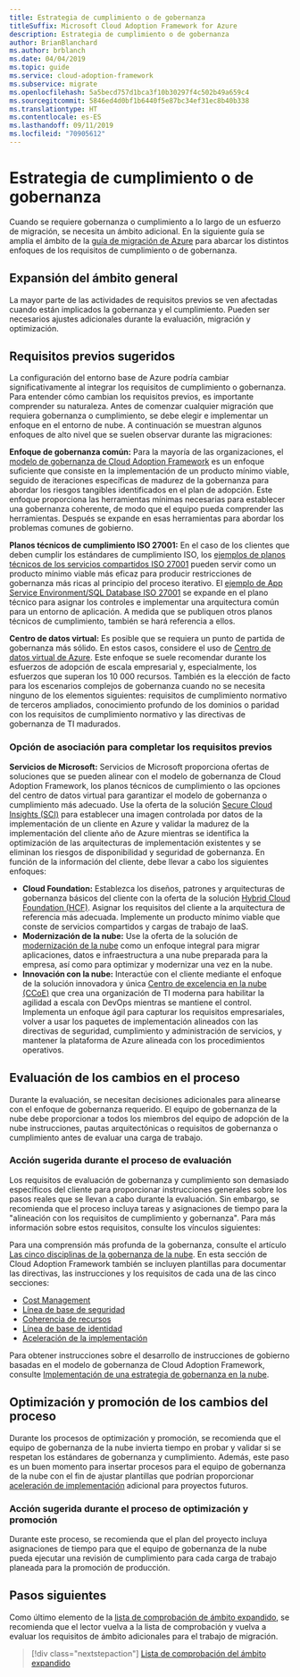 ```yaml
---
title: Estrategia de cumplimiento o de gobernanza
titleSuffix: Microsoft Cloud Adoption Framework for Azure
description: Estrategia de cumplimiento o de gobernanza
author: BrianBlanchard
ms.author: brblanch
ms.date: 04/04/2019
ms.topic: guide
ms.service: cloud-adoption-framework
ms.subservice: migrate
ms.openlocfilehash: 5a5becd757d1bca3f10b30297f4c502b49a659c4
ms.sourcegitcommit: 5846ed4d0bf1b6440f5e87bc34ef31ec8b40b338
ms.translationtype: HT
ms.contentlocale: es-ES
ms.lasthandoff: 09/11/2019
ms.locfileid: "70905612"
---
```

# <a name="governance-or-compliance-strategy"></a>Estrategia de cumplimiento o de gobernanza

Cuando se requiere gobernanza o cumplimiento a lo largo de un esfuerzo de migración, se necesita un ámbito adicional. En la siguiente guía se amplía el ámbito de la [guía de migración de Azure](../azure-migration-guide/index.md) para abarcar los distintos enfoques de los requisitos de cumplimiento o de gobernanza.

## <a name="general-scope-expansion"></a>Expansión del ámbito general

La mayor parte de las actividades de requisitos previos se ven afectadas cuando están implicados la gobernanza y el cumplimiento. Pueden ser necesarios ajustes adicionales durante la evaluación, migración y optimización.

## <a name="suggested-prerequisites"></a>Requisitos previos sugeridos

La configuración del entorno base de Azure podría cambiar significativamente al integrar los requisitos de cumplimiento o gobernanza. Para entender cómo cambian los requisitos previos, es importante comprender su naturaleza. Antes de comenzar cualquier migración que requiera gobernanza o cumplimiento, se debe elegir e implementar un enfoque en el entorno de nube. A continuación se muestran algunos enfoques de alto nivel que se suelen observar durante las migraciones:

**Enfoque de gobernanza común:** Para la mayoría de las organizaciones, el [modelo de gobernanza de Cloud Adoption Framework](../../governance/journeys/index.md) es un enfoque suficiente que consiste en la implementación de un producto mínimo viable, seguido de iteraciones específicas de madurez de la gobernanza para abordar los riesgos tangibles identificados en el plan de adopción. Este enfoque proporciona las herramientas mínimas necesarias para establecer una gobernanza coherente, de modo que el equipo pueda comprender las herramientas. Después se expande en esas herramientas para abordar los problemas comunes de gobierno.

**Planos técnicos de cumplimiento ISO 27001:** En el caso de los clientes que deben cumplir los estándares de cumplimiento ISO, los [ejemplos de planos técnicos de los servicios compartidos ISO 27001](/azure/governance/blueprints/samples/iso27001-shared/index) pueden servir como un producto mínimo viable más eficaz para producir restricciones de gobernanza más ricas al principio del proceso iterativo. El [ejemplo de App Service Environment/SQL Database ISO 27001](/azure/governance/blueprints/samples/iso27001-ase-sql-workload) se expande en el plano técnico para asignar los controles e implementar una arquitectura común para un entorno de aplicación. A medida que se publiquen otros planos técnicos de cumplimiento, también se hará referencia a ellos.

**Centro de datos virtual:** Es posible que se requiera un punto de partida de gobernanza más sólido. En estos casos, considere el uso de [Centro de datos virtual de Azure](https://docs.microsoft.com/azure/architecture/vdc). Este enfoque se suele recomendar durante los esfuerzos de adopción de escala empresarial y, especialmente, los esfuerzos que superan los 10 000 recursos. También es la elección de facto para los escenarios complejos de gobernanza cuando no se necesita ninguno de los elementos siguientes: requisitos de cumplimiento normativo de terceros ampliados, conocimiento profundo de los dominios o paridad con los requisitos de cumplimiento normativo y las directivas de gobernanza de TI madurados.

### <a name="partnership-option-to-complete-prerequisites"></a>Opción de asociación para completar los requisitos previos

**Servicios de Microsoft:** Servicios de Microsoft proporciona ofertas de soluciones que se pueden alinear con el modelo de gobernanza de Cloud Adoption Framework, los planos técnicos de cumplimiento o las opciones del centro de datos virtual para garantizar el modelo de gobernanza o cumplimiento más adecuado. Use la oferta de la solución [Secure Cloud Insights (SCI)](https://download.microsoft.com/download/C/7/C/C7CEA89D-7BDB-4E08-B998-737C13107361/Secure_Cloud_Insights_Datasheet_EN_US.pdf) para establecer una imagen controlada por datos de la implementación de un cliente en Azure y validar la madurez de la implementación del cliente año de Azure mientras se identifica la optimización de las arquitecturas de implementación existentes y se eliminan los riesgos de disponibilidad y seguridad de gobernanza. En función de la información del cliente, debe llevar a cabo los siguientes enfoques:

- **Cloud Foundation:** Establezca los diseños, patrones y arquitecturas de gobernanza básicos del cliente con la oferta de la solución [Hybrid Cloud Foundation (HCF)](https://download.microsoft.com/download/D/8/7/D872DFD0-1C46-4145-95E4-B5EAB2958B96/Hybrid_Cloud_Foundation_Datasheet_EN_US.pdf). Asignar los requisitos del cliente a la arquitectura de referencia más adecuada. Implemente un producto mínimo viable que conste de servicios compartidos y cargas de trabajo de IaaS.
- **Modernización de la nube:** Use la oferta de la solución de [modernización de la nube](https://download.microsoft.com/download/3/7/3/373F90E3-8568-44F3-B096-CD9C1CD28AB7/Cloud_Modernization_Datasheet_EN_US.pdf) como un enfoque integral para migrar aplicaciones, datos e infraestructura a una nube preparada para la empresa, así como para optimizar y modernizar una vez en la nube.
- **Innovación con la nube:** Interactúe con el cliente mediante el enfoque de la solución innovadora y única [Centro de excelencia en la nube (CCoE)](https://download.microsoft.com/download/F/8/B/F8BBE4BD-E5F8-4DFB-82F7-C0A4E17051BB/Cloud_Center_of_Excellence_Datasheet_EN_US.pdf) que crea una organización de TI moderna para habilitar la agilidad a escala con DevOps mientras se mantiene el control. Implementa un enfoque ágil para capturar los requisitos empresariales, volver a usar los paquetes de implementación alineados con las directivas de seguridad, cumplimiento y administración de servicios, y mantener la plataforma de Azure alineada con los procedimientos operativos.

## <a name="assess-process-changes"></a>Evaluación de los cambios en el proceso

Durante la evaluación, se necesitan decisiones adicionales para alinearse con el enfoque de gobernanza requerido. El equipo de gobernanza de la nube debe proporcionar a todos los miembros del equipo de adopción de la nube instrucciones, pautas arquitectónicas o requisitos de gobernanza o cumplimiento antes de evaluar una carga de trabajo.

### <a name="suggested-action-during-the-assess-process"></a>Acción sugerida durante el proceso de evaluación

Los requisitos de evaluación de gobernanza y cumplimiento son demasiado específicos del cliente para proporcionar instrucciones generales sobre los pasos reales que se llevan a cabo durante la evaluación. Sin embargo, se recomienda que el proceso incluya tareas y asignaciones de tiempo para la "alineación con los requisitos de cumplimiento y gobernanza". Para más información sobre estos requisitos, consulte los vínculos siguientes:

Para una comprensión más profunda de la gobernanza, consulte el artículo [Las cinco disciplinas de la gobernanza de la nube](/azure/architecture/cloud-adoption/governance/governance-disciplines). En esta sección de Cloud Adoption Framework también se incluyen plantillas para documentar las directivas, las instrucciones y los requisitos de cada una de las cinco secciones:

- [Cost Management](/azure/architecture/cloud-adoption/governance/cost-management/template)
- [Línea de base de seguridad](/azure/architecture/cloud-adoption/governance/security-baseline/template)
- [Coherencia de recursos](/azure/architecture/cloud-adoption/governance/resource-consistency/template)
- [Línea de base de identidad](/azure/architecture/cloud-adoption/governance/identity-baseline/template)
- [Aceleración de la implementación](/azure/architecture/cloud-adoption/governance/deployment-acceleration/template)

Para obtener instrucciones sobre el desarrollo de instrucciones de gobierno basadas en el modelo de gobernanza de Cloud Adoption Framework, consulte [Implementación de una estrategia de gobernanza en la nube](/azure/architecture/cloud-adoption/governance/corporate-policy).

## <a name="optimize-and-promote-process-changes"></a>Optimización y promoción de los cambios del proceso

Durante los procesos de optimización y promoción, se recomienda que el equipo de gobernanza de la nube invierta tiempo en probar y validar si se respetan los estándares de gobernanza y cumplimiento. Además, este paso es un buen momento para insertar procesos para el equipo de gobernanza de la nube con el fin de ajustar plantillas que podrían proporcionar [aceleración de implementación](/azure/architecture/cloud-adoption/governance/deployment-acceleration) adicional para proyectos futuros.

### <a name="suggested-action-during-the-optimize-and-promote-process"></a>Acción sugerida durante el proceso de optimización y promoción

Durante este proceso, se recomienda que el plan del proyecto incluya asignaciones de tiempo para que el equipo de gobernanza de la nube pueda ejecutar una revisión de cumplimiento para cada carga de trabajo planeada para la promoción de producción.

## <a name="next-steps"></a>Pasos siguientes

Como último elemento de la [lista de comprobación de ámbito expandido](./index.md), se recomienda que el lector vuelva a la lista de comprobación y vuelva a evaluar los requisitos de ámbito adicionales para el trabajo de migración.

> [!div class="nextstepaction"]
> [Lista de comprobación del ámbito expandido](./index.md)
